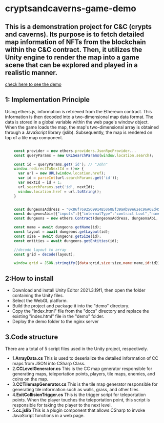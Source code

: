 # cryptsandcaverns-game-demo

## This is a demonstration project for C&C (crypts and caverns). Its purpose is to fetch detailed map information of NFTs from the blockchain within the C&C contract. Then, it utilizes the Unity engine to render the map into a game scene that can be explored and played in a realistic manner.
[check here to see the demo](https://chedaolabs.github.io/cryptsandcaverns-game-demo/?id=6046)

## 1: Implementation Principle
Using ethers.js, information is retrieved from the Ethereum contract. This information is then decoded into a two-dimensional map data format. The data is stored in a global variable within the web page's window object. When the game loads the map, the map's two-dimensional array is obtained through a JavaScript library (jslib). Subsequently, the map is rendered on top of a tile map component.
```javascript

    const provider = new ethers.providers.JsonRpcProvider...
    const queryParams = new URLSearchParams(window.location.search);

    const id = queryParams.get('id'); // "John"
    window.redirectToNextId = ()=> {
      var url = new URL(window.location.href);
      var id = parseInt(url.searchParams.get('id'));
      var nextId = id + 1;
      url.searchParams.set('id', nextId);
      window.location.href = url.toString();
    }


    const dungeonsAddress = "0x86f7692569914B5060Ef39aAb99e62eC96A6Ed45"
    const dungeonsAbi=[{"inputs":[{"internalType":"contract Loot","name":"_lootContract","type":"address"},{"internalType":"contract IDungeonsRender","name":"_render","type":"address"},{"internalType":"contract IDungeonsGenerator","name":"_generator","type":"address"},{"internalType":"contract IDungeonsSeeder","name":"_seeder","type":"address"}],"stateMutability":"nonpayable","type":"constructor"},{"anonymous":false,"inputs":[{"indexed":true,"internalType":"address","name":"owner","type":"address"},{"indexed":true,"internalType":"address","name":"approved","type":"address"},{"indexed":true,"internalType":"uint256","name":"tokenId","type":"uint256"}],"name":"Approval","type":"event"},{"anonymous":false,"inputs":[{"indexed":true,"internalType":"address","name":"owner","type":"address"},{"indexed":true,"internalType":"address","name":"operator","type":"address"},{"indexed":false,"internalType":"bool","name":"approved","type":"bool"}],"name":"ApprovalForAll","type":"event"},{"anonymous":false,"inputs":[{"indexed":true,"internalType":"address","name":"account","type":"address"},{"indexed":false,"internalType":"uint256","name":"tokenId","type":"uint256"}],"name":"Claimed","type":"event"},{"anonymous":false,"inputs":[{"indexed":true,"internalType":"address","name":"account","type":"address"},{"indexed":false,"internalType":"uint256","name":"tokenId","type":"uint256"}],"name":"Minted","type":"event"},{"anonymous":false,"inputs":[{"indexed":true,"internalType":"address","name":"previousOwner","type":"address"},{"indexed":true,"internalType":"address","name":"newOwner","type":"address"}],"name":"OwnershipTransferred","type":"event"},{"anonymous":false,"inputs":[{"indexed":true,"internalType":"address","name":"from","type":"address"},{"indexed":true,"internalType":"address","name":"to","type":"address"},{"indexed":true,"internalType":"uint256","name":"tokenId","type":"uint256"}],"name":"Transfer","type":"event"},{"inputs":[{"internalType":"address","name":"to","type":"address"},{"internalType":"uint256","name":"tokenId","type":"uint256"}],"name":"approve","outputs":[],"stateMutability":"nonpayable","type":"function"},{"inputs":[{"internalType":"address","name":"owner","type":"address"}],"name":"balanceOf","outputs":[{"internalType":"uint256","name":"","type":"uint256"}],"stateMutability":"view","type":"function"},{"inputs":[{"internalType":"uint256","name":"tokenId","type":"uint256"}],"name":"claim","outputs":[],"stateMutability":"payable","type":"function"},{"inputs":[{"internalType":"uint256[]","name":"tokenArray","type":"uint256[]"}],"name":"claimMany","outputs":[],"stateMutability":"payable","type":"function"},{"inputs":[],"name":"claimed","outputs":[{"internalType":"uint256","name":"","type":"uint256"}],"stateMutability":"view","type":"function"},{"inputs":[],"name":"generator","outputs":[{"internalType":"contract IDungeonsGenerator","name":"","type":"address"}],"stateMutability":"view","type":"function"},{"inputs":[{"internalType":"uint256","name":"tokenId","type":"uint256"}],"name":"getApproved","outputs":[{"internalType":"address","name":"","type":"address"}],"stateMutability":"view","type":"function"},{"inputs":[{"internalType":"uint256","name":"tokenId","type":"uint256"}],"name":"getEntities","outputs":[{"internalType":"uint8[]","name":"","type":"uint8[]"},{"internalType":"uint8[]","name":"","type":"uint8[]"},{"internalType":"uint8[]","name":"","type":"uint8[]"}],"stateMutability":"view","type":"function"},{"inputs":[{"internalType":"uint256","name":"tokenId","type":"uint256"}],"name":"getEnvironment","outputs":[{"internalType":"uint8","name":"","type":"uint8"}],"stateMutability":"view","type":"function"},{"inputs":[{"internalType":"uint256","name":"tokenId","type":"uint256"}],"name":"getLayout","outputs":[{"internalType":"bytes","name":"","type":"bytes"}],"stateMutability":"view","type":"function"},{"inputs":[{"internalType":"uint256","name":"tokenId","type":"uint256"}],"name":"getName","outputs":[{"internalType":"string","name":"","type":"string"}],"stateMutability":"view","type":"function"},{"inputs":[{"internalType":"uint256","name":"tokenId","type":"uint256"}],"name":"getNumDoors","outputs":[{"internalType":"uint256","name":"","type":"uint256"}],"stateMutability":"view","type":"function"},{"inputs":[{"internalType":"uint256","name":"tokenId","type":"uint256"}],"name":"getNumPoints","outputs":[{"internalType":"uint256","name":"","type":"uint256"}],"stateMutability":"view","type":"function"},{"inputs":[{"internalType":"uint256","name":"tokenId","type":"uint256"}],"name":"getSize","outputs":[{"internalType":"uint8","name":"","type":"uint8"}],"stateMutability":"view","type":"function"},{"inputs":[{"internalType":"uint256","name":"tokenId","type":"uint256"}],"name":"getSvg","outputs":[{"internalType":"string","name":"","type":"string"}],"stateMutability":"view","type":"function"},{"inputs":[{"internalType":"address","name":"owner","type":"address"},{"internalType":"address","name":"operator","type":"address"}],"name":"isApprovedForAll","outputs":[{"internalType":"bool","name":"","type":"bool"}],"stateMutability":"view","type":"function"},{"inputs":[],"name":"lastMint","outputs":[{"internalType":"uint256","name":"","type":"uint256"}],"stateMutability":"view","type":"function"},{"inputs":[],"name":"mint","outputs":[],"stateMutability":"payable","type":"function"},{"inputs":[],"name":"name","outputs":[{"internalType":"string","name":"","type":"string"}],"stateMutability":"view","type":"function"},{"inputs":[],"name":"openClaim","outputs":[],"stateMutability":"nonpayable","type":"function"},{"inputs":[],"name":"owner","outputs":[{"internalType":"address","name":"","type":"address"}],"stateMutability":"view","type":"function"},{"inputs":[{"internalType":"uint256","name":"tokenId","type":"uint256"}],"name":"ownerClaim","outputs":[],"stateMutability":"payable","type":"function"},{"inputs":[{"internalType":"uint256","name":"tokenId","type":"uint256"}],"name":"ownerOf","outputs":[{"internalType":"address","name":"","type":"address"}],"stateMutability":"view","type":"function"},{"inputs":[],"name":"price","outputs":[{"internalType":"uint256","name":"","type":"uint256"}],"stateMutability":"view","type":"function"},{"inputs":[],"name":"render","outputs":[{"internalType":"contract IDungeonsRender","name":"","type":"address"}],"stateMutability":"view","type":"function"},{"inputs":[],"name":"renounceOwnership","outputs":[],"stateMutability":"nonpayable","type":"function"},{"inputs":[],"name":"restricted","outputs":[{"internalType":"bool","name":"","type":"bool"}],"stateMutability":"view","type":"function"},{"inputs":[{"internalType":"address","name":"from","type":"address"},{"internalType":"address","name":"to","type":"address"},{"internalType":"uint256","name":"tokenId","type":"uint256"}],"name":"safeTransferFrom","outputs":[],"stateMutability":"nonpayable","type":"function"},{"inputs":[{"internalType":"address","name":"from","type":"address"},{"internalType":"address","name":"to","type":"address"},{"internalType":"uint256","name":"tokenId","type":"uint256"},{"internalType":"bytes","name":"_data","type":"bytes"}],"name":"safeTransferFrom","outputs":[],"stateMutability":"nonpayable","type":"function"},{"inputs":[],"name":"seeder","outputs":[{"internalType":"contract IDungeonsSeeder","name":"","type":"address"}],"stateMutability":"view","type":"function"},{"inputs":[{"internalType":"uint256","name":"","type":"uint256"}],"name":"seeds","outputs":[{"internalType":"uint256","name":"","type":"uint256"}],"stateMutability":"view","type":"function"},{"inputs":[{"internalType":"address","name":"operator","type":"address"},{"internalType":"bool","name":"approved","type":"bool"}],"name":"setApprovalForAll","outputs":[],"stateMutability":"nonpayable","type":"function"},{"inputs":[{"internalType":"bytes4","name":"interfaceId","type":"bytes4"}],"name":"supportsInterface","outputs":[{"internalType":"bool","name":"","type":"bool"}],"stateMutability":"view","type":"function"},{"inputs":[],"name":"symbol","outputs":[{"internalType":"string","name":"","type":"string"}],"stateMutability":"view","type":"function"},{"inputs":[{"internalType":"uint256","name":"index","type":"uint256"}],"name":"tokenByIndex","outputs":[{"internalType":"uint256","name":"","type":"uint256"}],"stateMutability":"view","type":"function"},{"inputs":[{"internalType":"address","name":"owner","type":"address"},{"internalType":"uint256","name":"index","type":"uint256"}],"name":"tokenOfOwnerByIndex","outputs":[{"internalType":"uint256","name":"","type":"uint256"}],"stateMutability":"view","type":"function"},{"inputs":[{"internalType":"uint256","name":"tokenId","type":"uint256"}],"name":"tokenURI","outputs":[{"internalType":"string","name":"","type":"string"}],"stateMutability":"view","type":"function"},{"inputs":[],"name":"totalSupply","outputs":[{"internalType":"uint256","name":"","type":"uint256"}],"stateMutability":"view","type":"function"},{"inputs":[{"internalType":"address","name":"from","type":"address"},{"internalType":"address","name":"to","type":"address"},{"internalType":"uint256","name":"tokenId","type":"uint256"}],"name":"transferFrom","outputs":[],"stateMutability":"nonpayable","type":"function"},{"inputs":[{"internalType":"address","name":"newOwner","type":"address"}],"name":"transferOwnership","outputs":[],"stateMutability":"nonpayable","type":"function"},{"inputs":[{"internalType":"address payable","name":"recipient","type":"address"},{"internalType":"uint256","name":"amount","type":"uint256"}],"name":"withdraw","outputs":[],"stateMutability":"nonpayable","type":"function"}];
    const dungeons = new ethers.Contract(dungeonsAddress, dungeonsAbi, provider);

    const name = await dungeons.getName(id);
    const layout = await dungeons.getLayout(id);
    const size = await dungeons.getSize(id);
    const entities = await dungeons.getEntities(id);

    //decode layout to array
    const grid = decode(layout);

    window.grid = JSON.stringify({data:grid,size:size,name:name,id:id});
```

## 2:How to install
- Download and install Unity Editor 2021.3.19f1, then open the folder containing the Unity files.
- Select the WebGL platform.
- Build the project and package it into the "demo" directory.
- Copy the "index.html" file from the "docs" directory and replace the existing "index.html" file in the "demo" folder.
- Deploy the demo folder to the nginx server

## 3.Code structure
There are a total of 5 script files used in the Unity project, respectively.

- 1.**ArrayData.cs** This is used to deserialize the detailed information of CC maps from JSON into CSharp Class.
- 2.**CCLevelGenerator.cs** This is the CC map generator responsible for generating maps, teleportation points, players, tile maps, enemies, and coins on the map. 
- 3.**CCTilemapGenerator.cs** This is the tile map generator responsible for generating tile information such as walls, grass, and other tiles.
- 4.**ExitCollisionTrigger.cs** This is the trigger script for teleportation points. When the player touches the teleportation point, this script is responsible for taking the player to the next level.
- 5.**cc.jslib** This is a plugin component that allows CSharp to invoke JavaScript functions in a web page.

